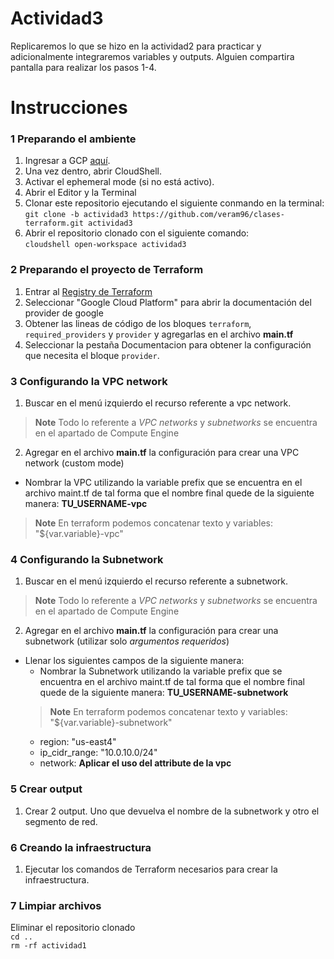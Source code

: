# Actividad3
Replicaremos lo que se hizo en la actividad2 para practicar y adicionalmente integraremos variables y outputs.
Alguien compartira pantalla para realizar los pasos 1-4.

# Instrucciones
### 1 Preparando el ambiente
1. Ingresar a GCP [aquí](https://console.cloud.google.com/welcome?project=crp-dev-cloudsrv-test&supportedpurview=project).
2. Una vez dentro, abrir CloudShell.
3. Activar el ephemeral mode (si no está activo).
4. Abrir el Editor y la Terminal
5. Clonar este repositorio ejecutando el siguiente conmando en la terminal: <br/>
`git clone -b actividad3 https://github.com/veram96/clases-terraform.git actividad3`<br/>
6. Abrir el repositorio clonado con el siguiente comando:<br/>
`cloudshell open-workspace actividad3`<br/>

### 2 Preparando el proyecto de Terraform
1. Entrar al [Registry de Terraform](https://registry.terraform.io/browse/providers)
2. Seleccionar "Google Cloud Platform" para abrir la documentación del provider de google
3. Obtener las lineas de código de los bloques `terraform`, `required_providers` y `provider`
y agregarlas en el archivo **main.tf**
4. Seleccionar la pestaña Documentacion para obtener la configuración que necesita el bloque `provider`.

### 3 Configurando la VPC network
1. Buscar en el menú izquierdo el recurso referente a vpc network.
> **Note**
> Todo lo referente a *VPC networks* y *subnetworks* se encuentra en el apartado de Compute Engine
2. Agregar en el archivo **main.tf** la configuración para crear una VPC network (custom mode)
  - Nombrar la VPC utilizando la variable prefix que se encuentra en el archivo maint.tf de tal forma que el nombre final quede de la siguiente manera: **TU_USERNAME-vpc**
  > **Note**
  > En terraform podemos concatenar texto y variables: "${var.variable}-vpc"

### 4 Configurando la Subnetwork
1. Buscar en el menú izquierdo el recurso referente a subnetwork.
> **Note**
> Todo lo referente a *VPC networks* y *subnetworks* se encuentra en el apartado de Compute Engine
2. Agregar en el archivo **main.tf** la configuración para crear una subnetwork (utilizar solo *argumentos requeridos*)
  - Llenar los siguientes campos de la siguiente manera:
    - Nombrar la Subnetwork utilizando la variable prefix que se encuentra en el archivo maint.tf de tal forma que el nombre final quede de la siguiente manera: **TU_USERNAME-subnetwork**
    > **Note**
    > En terraform podemos concatenar texto y variables: "${var.variable}-subnetwork"
    - region: "us-east4"
    - ip_cidr_range: "10.0.10.0/24"
    - network: **Aplicar el uso del attribute de la vpc**

### 5 Crear output
1. Crear 2 output. Uno que devuelva el nombre de la subnetwork y otro el segmento de red.

### 6 Creando la infraestructura
1. Ejecutar los comandos de Terraform necesarios para crear la infraestructura.

### 7 Limpiar archivos
Eliminar el repositorio clonado<br/>
`cd ..`<br/>
`rm -rf actividad1`